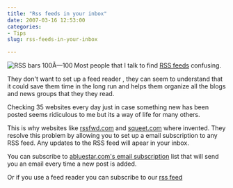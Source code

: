 ```yaml
---
title: "Rss feeds in your inbox"
date: 2007-03-16 12:53:00
categories:
- Tips
slug: rss-feeds-in-your-inbox

---
```


<p align="left"><a href="/public/uploads/2007/03/logosqueetrssbars.png" title="RSS bars 100Ã—100"><img src="/public/uploads/2007/03/logosqueetrssbars.png" alt="RSS bars 100Ã—100" align="left" /></a>Most people that I talk to find <a href="/what-are-rss-feeds-and-how-to-use-them/">RSS feeds</a> confusing.</p>
<p align="left">They don't want to set up a feed reader , they can seem to understand that it could save them time in the long run and helps them organize all the blogs and news groups that they they read.</p>
<p align="left">Checking 35 websites every day just in case something new has been posted seems ridiculous to me but its a way of life for many others.</p>
This is why websites like  <a href="http://www.rssfwd.com/">rssfwd.com</a> and <a href="http://squeet.com/">squeet.com</a> where invented. They resolve this problem by allowing you to set up a email subscription to any RSS feed. Any updates to the RSS feed will apear in your inbox.

You can subscribe to <a href="http://www.feedburner.com/fb/a/emailverifySubmit?feedId=761260">abluestar.com's email subscription</a> list that will send you an email every time a new post is added.

Or if you use a feed reader you can subscribe to our <a href="feed:http//feeds.feedburner.com/Abluestar">rss feed</a>
